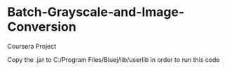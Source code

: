 # Batch-Grayscale-and-Image-Conversion
Coursera Project

Copy the .jar to C:/Program Files/Bluej/lib/userlib in order to run this code
